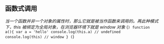 ## 函数式调用

_当一个函数并非一个对象的属性时，那么它就是被当作函数来调用的。再此种模式下，this 被绑定为全局对象，在浏览器环境下就是 window 对象_
(`) function a(){ var a = 'hello' console.log(this.a) // undefined console.log(this) // window } (`)
